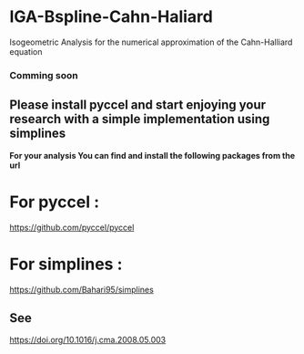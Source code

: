 # IGA-Bspline-Cahn-Haliard
Isogeometric Analysis for the numerical approximation of the Cahn-Halliard equation

### Comming soon

## Please install pyccel and start enjoying your research with a simple implementation using simplines

**For your analysis You can find and install the following packages from the url**

# For pyccel :
  
  https://github.com/pyccel/pyccel

# For simplines :

  https://github.com/Bahari95/simplines

## See
  https://doi.org/10.1016/j.cma.2008.05.003
